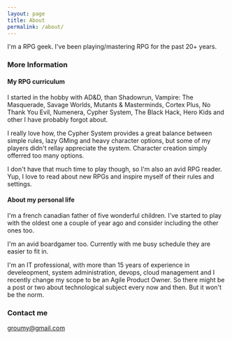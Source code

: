 ```yaml
---
layout: page
title: About
permalink: /about/
---
```


I'm a RPG geek. I've been playing/mastering RPG for the past 20+ years.


### More Information

#### My RPG curriculum

I started in the hobby with AD&D, than Shadowrun, Vampire: The Masquerade, Savage Worlds, Mutants & Masterminds, Cortex Plus, No Thank You Evil, Numenera, Cypher System, The Black Hack, Hero Kids and other I have probably forgot about.

I really love how, the Cypher System provides a great balance between simple rules, lazy GMing and heavy character options, but some of my players didn't rellay appreciate the system. Character creation simply offerred too many options.

I don't have that much time to play though, so I'm also an avid RPG reader. Yup, I love to read about new RPGs and inspire myself of their rules and settings. 

#### About my personal life

I'm a french canadian father of five wonderful children. I've started to play with the oldest one a couple of year ago and consider including the other ones too.

I'm an avid boardgamer too. Currently with me busy schedule they are easier to fit in.

I'm an IT professional, with more than 15 years of experience in develeopment, system administration, devops, cloud management and I recently change my scope to be an Agile Product Owner. So there might be a post or two about technological subject every now and then. But it won't be the norm.

### Contact me

[groumy@gmail.com](mailto:groumy@gmail.com)
<!--stackedit_data:
eyJoaXN0b3J5IjpbLTcxODUxMzk2NF19
-->